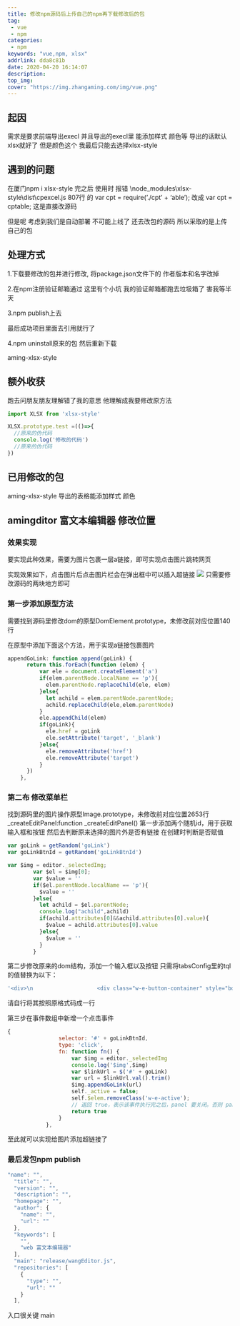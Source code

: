 ```yaml
---
title: 修改npm源码后上传自己的npm再下载修改后的包
tag:
 - vue
 - npm
categories:
 - npm
keywords: "vue,npm, xlsx"
addrlink: dda8c81b
date: 2020-04-20 16:14:07
description:
top_img:
cover: "https://img.zhangaming.com/img/vue.png"
---
```


## 起因

需求是要求前端导出execl 并且导出的execl里 能添加样式  颜色等
导出的话默认xlsx就好了 但是颜色这个 我最后只能去选择xlsx-style

## 遇到的问题

在厦门npm i xlsx-style 完之后  使用时 报错
\node_modules\xlsx-style\dist\cpexcel.js 807行 的 var cpt = require(’./cpt’ + ‘able’); 改成 var cpt = cptable;
这是直接改源码 

但是呢 考虑到我们是自动部署 不可能上线了 还去改包的源码
所以采取的是上传自己的包

## 处理方式

1.下载要修改的包并进行修改, 将package.json文件下的 作者版本和名字改掉

2.在npm注册验证邮箱通过 
这里有个小坑 我的验证邮箱都跑去垃圾箱了 害我等半天

3.npm publish上去

最后成功项目里面去引用就行了

4.npm uninstall原来的包 然后重新下载

aming-xlsx-style


## 额外收获

跑去问朋友朋友理解错了我的意思
他理解成我要修改原方法

```js
import XLSX from 'xlsx-style'

XLSX.prototype.test =(()=>{
  //原来的伪代码
  console.log('修改的代码')
  //原来的伪代码
})
```

 

 ## 已用修改的包

 aming-xlsx-style 导出的表格能添加样式 颜色


##  amingditor 富文本编辑器 修改位置

### 效果实现
要实现此种效果，需要为图片包裹一层a链接，即可实现点击图片跳转网页

实现效果如下，点击图片后点击图片栏会在弹出框中可以插入超链接
<img src="https://www.passerma.com/api/file/blogimg?imgurl=61-1591234348389.png" style="max-width:100%;">
只需要修改源码的两块地方即可

### 第一步添加原型方法
需要找到源码里修改dom的原型DomElement.prototype，未修改前对应位置140行

在原型中添加下面这个方法，用于实现a链接包裹图片

```js
appendGoLink: function append(goLink) {
      return this.forEach(function (elem) {
          var ele = document.createElement('a')
          if(elem.parentNode.localName == 'p'){
            elem.parentNode.replaceChild(ele, elem)
          }else{
            let achild = elem.parentNode.parentNode;
            achild.replaceChild(ele,elem.parentNode)
          }
          ele.appendChild(elem)
          if(goLink){
            ele.href = goLink
            ele.setAttribute('target', '_blank')
          }else{
            ele.removeAttribute('href')
            ele.removeAttribute('target')
          }
      })
    },

```

### 第二布 修改菜单栏
找到源码里的图片操作原型Image.prototype，未修改前对应位置2653行  
_createEditPanel:function _createEditPanel()
第一步添加两个随机id，用于获取输入框和按钮
然后去判断原来选择的图片外是否有链接  在创建时判断是否赋值

```js
var goLink = getRandom('goLink')
var goLinkBtnId = getRandom('goLinkBtnId')

var $img = editor._selectedImg;
        var $el = $img[0];
        var $value = ''
        if($el.parentNode.localName == 'p'){
          $value = ''
        }else{
          let achild = $el.parentNode;
          console.log("achild",achild)
          if(achild.attributes[0]&&achild.attributes[0].value){
            $value = achild.attributes[0].value
          }else{
            $value = ''
          }
        }
```

第二步修改原来的dom结构，添加一个输入框以及按钮
只需将tabsConfig里的tql的值替换为以下：

```js
'<div>\n                    <div class="w-e-button-container" style="border-bottom:1px solid #f1f1f1;padding-bottom:5px;margin-bottom:5px;">\n                        <span style="float:left;font-size:14px;margin:4px 5px 0 5px;color:#333;">\u6700\u5927\u5BBD\u5EA6\uFF1A</span>\n                        <button id="' + width30 + '" class="left">30%</button>\n                        <button id="' + width50 + '" class="left">50%</button>\n                        <button id="' + width100 + '" class="left">100%</button>\n                    </div>\n                    <div>\n                     <input id="' + goLink +'" type="text" class="block" value="'+$value+'" placeholder="\u8d85\u94fe\u63a5\u5730\u5740" /></td>\n                        <div class="w-e-button-container">\n                            <button id="'+ goLinkBtnId +'" class="right">\u63D2\u5165</button>\n                          </div>\n                    </div>\n                     <div class="w-e-button-container">\n                        <button id="' + delBtn + '" class="gray left">\u5220\u9664\u56FE\u7247</button>\n                    </div>\n                </div>'
```

请自行将其按照原格式码成一行

第三步在事件数组中新增一个点击事件

```js
{
                selector: '#' + goLinkBtnId,
                type: 'click',
                fn: function fn() {
                    var $img = editor._selectedImg
                    console.log('$img',$img)
                    var $linkUrl = $('#' + goLink)
                    var url = $linkUrl.val().trim()
                    $img.appendGoLink(url)
                    self._active = false;
                    self.$elem.removeClass('w-e-active');
                    // 返回 true，表示该事件执行完之后，panel 要关闭。否则 panel 不会关闭
                    return true
                }
            },

```

至此就可以实现给图片添加超链接了

### 最后发包npm publish

```js
"name": "",
  "title": "",
  "version": "",
  "description": "",
  "homepage": "",
  "author": {
    "name": "",
    "url": ""
  },
  "keywords": [
    "",
    "web 富文本编辑器"
  ],
  "main": "release/wangEditor.js",
  "repositories": [
    {
      "type": "",
      "url": ""
    }
  ],

```

入口很关键  main